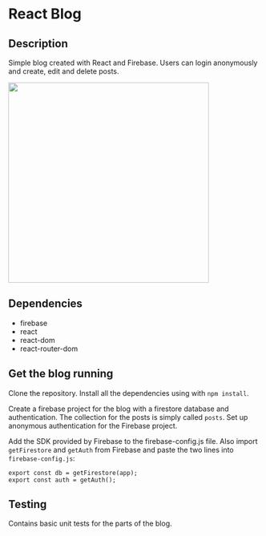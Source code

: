 # React Blog

## Description

Simple blog created with React and Firebase. Users can login anonymously and create, edit and delete posts.

<image src="./public/react-blog-home.png" width="400px">

## Dependencies

- firebase
- react
- react-dom
- react-router-dom

## Get the blog running

Clone the repository. Install all the dependencies using with `npm install`.

Create a firebase project for the blog with a firestore database and authentication. The collection for the posts is simply called `posts`. Set up anonymous authentication for the Firebase project.

Add the SDK provided by Firebase to the firebase-config.js file. Also import `getFirestore` and `getAuth` from Firebase and paste the two lines into `firebase-config.js`:

```
export const db = getFirestore(app);
export const auth = getAuth();
```

## Testing

Contains basic unit tests for the parts of the blog.
